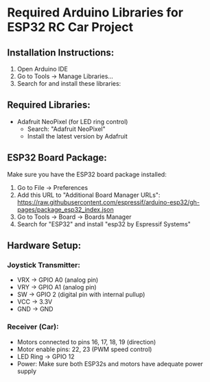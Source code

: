 # Required Arduino Libraries for ESP32 RC Car Project

## Installation Instructions:
1. Open Arduino IDE
2. Go to Tools -> Manage Libraries...
3. Search for and install these libraries:

## Required Libraries:
- Adafruit NeoPixel (for LED ring control)
  - Search: "Adafruit NeoPixel"
  - Install the latest version by Adafruit

## ESP32 Board Package:
Make sure you have the ESP32 board package installed:
1. Go to File -> Preferences
2. Add this URL to "Additional Board Manager URLs":
   https://raw.githubusercontent.com/espressif/arduino-esp32/gh-pages/package_esp32_index.json
3. Go to Tools -> Board -> Boards Manager
4. Search for "ESP32" and install "esp32 by Espressif Systems"

## Hardware Setup:
### Joystick Transmitter:
- VRX -> GPIO A0 (analog pin)
- VRY -> GPIO A1 (analog pin) 
- SW -> GPIO 2 (digital pin with internal pullup)
- VCC -> 3.3V
- GND -> GND

### Receiver (Car):
- Motors connected to pins 16, 17, 18, 19 (direction)
- Motor enable pins: 22, 23 (PWM speed control)
- LED Ring -> GPIO 12
- Power: Make sure both ESP32s and motors have adequate power supply

